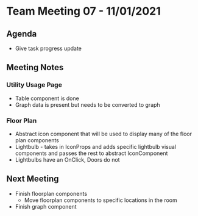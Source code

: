 # Team Meeting 07 - 11/01/2021

## Agenda

- Give task progress update

## Meeting Notes

### Utility Usage Page

- Table component is done
- Graph data is present but needs to be converted to graph

### Floor Plan

- Abstract icon component that will be used to display many of the floor plan components
- Lightbulb - takes in IconProps and adds specific lightbulb visual components and passes the rest to abstract IconComponent
- Lightbulbs have an OnClick, Doors do not

## Next Meeting

- Finish floorplan components
  - Move floorplan components to specific locations in the room
- Finish graph component
